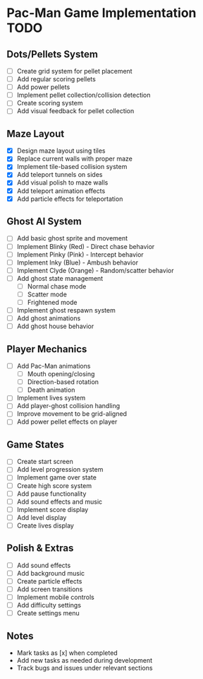 # Pac-Man Game Implementation TODO

## Dots/Pellets System
- [ ] Create grid system for pellet placement
- [ ] Add regular scoring pellets
- [ ] Add power pellets
- [ ] Implement pellet collection/collision detection
- [ ] Create scoring system
- [ ] Add visual feedback for pellet collection

## Maze Layout
- [x] Design maze layout using tiles
- [x] Replace current walls with proper maze
- [x] Implement tile-based collision system
- [x] Add teleport tunnels on sides
- [x] Add visual polish to maze walls
- [x] Add teleport animation effects
- [x] Add particle effects for teleportation

## Ghost AI System
- [ ] Add basic ghost sprite and movement
- [ ] Implement Blinky (Red) - Direct chase behavior
- [ ] Implement Pinky (Pink) - Intercept behavior
- [ ] Implement Inky (Blue) - Ambush behavior
- [ ] Implement Clyde (Orange) - Random/scatter behavior
- [ ] Add ghost state management
  - [ ] Normal chase mode
  - [ ] Scatter mode
  - [ ] Frightened mode
- [ ] Implement ghost respawn system
- [ ] Add ghost animations
- [ ] Add ghost house behavior

## Player Mechanics
- [ ] Add Pac-Man animations
  - [ ] Mouth opening/closing
  - [ ] Direction-based rotation
  - [ ] Death animation
- [ ] Implement lives system
- [ ] Add player-ghost collision handling
- [ ] Improve movement to be grid-aligned
- [ ] Add power pellet effects on player

## Game States
- [ ] Create start screen
- [ ] Add level progression system
- [ ] Implement game over state
- [ ] Create high score system
- [ ] Add pause functionality
- [ ] Add sound effects and music
- [ ] Implement score display
- [ ] Add level display
- [ ] Create lives display

## Polish & Extras
- [ ] Add sound effects
- [ ] Add background music
- [ ] Create particle effects
- [ ] Add screen transitions
- [ ] Implement mobile controls
- [ ] Add difficulty settings
- [ ] Create settings menu

## Notes
- Mark tasks as [x] when completed
- Add new tasks as needed during development
- Track bugs and issues under relevant sections 